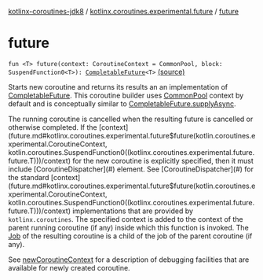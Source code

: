 [kotlinx-coroutines-jdk8](../index.md) / [kotlinx.coroutines.experimental.future](index.md) / [future](.)

# future

`fun <T> future(context: CoroutineContext = CommonPool, block: SuspendFunction0<T>): `[`CompletableFuture`](http://docs.oracle.com/javase/6/docs/api/java/util/concurrent/CompletableFuture.html)`<T>` [(source)](http://github.com/kotlin/kotlinx.coroutines/tree/master/kotlinx-coroutines-jdk8/src/main/kotlin/kotlinx/coroutines/experimental/future/Future.kt#L37)

Starts new coroutine and returns its results an an implementation of [CompletableFuture](http://docs.oracle.com/javase/6/docs/api/java/util/concurrent/CompletableFuture.html).
This coroutine builder uses [CommonPool](#) context by default and is conceptually similar to [CompletableFuture.supplyAsync](http://docs.oracle.com/javase/6/docs/api/java/util/concurrent/CompletableFuture.html#supplyAsync(java.util.function.Supplier<U>)).

The running coroutine is cancelled when the resulting future is cancelled or otherwise completed.
If the [context](future.md#kotlinx.coroutines.experimental.future$future(kotlin.coroutines.experimental.CoroutineContext, kotlin.coroutines.SuspendFunction0((kotlinx.coroutines.experimental.future.future.T)))/context) for the new coroutine is explicitly specified, then it must include [CoroutineDispatcher](#) element.
See [CoroutineDispatcher](#) for the standard [context](future.md#kotlinx.coroutines.experimental.future$future(kotlin.coroutines.experimental.CoroutineContext, kotlin.coroutines.SuspendFunction0((kotlinx.coroutines.experimental.future.future.T)))/context) implementations that are provided by `kotlinx.coroutines`.
The specified context is added to the context of the parent running coroutine (if any) inside which this function
is invoked. The [Job](#) of the resulting coroutine is a child of the job of the parent coroutine (if any).

See [newCoroutineContext](#) for a description of debugging facilities that are available for newly created coroutine.

